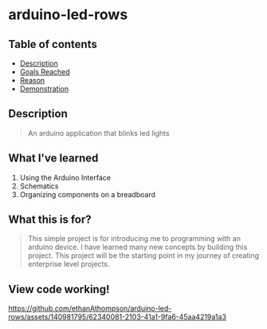 # arduino-led-rows

## Table of contents
* [Description](#description)
* [Goals Reached](#what-ive-learned)
* [Reason](#what-this-is-for)
* [Demonstration](#view-code-working)


## Description
> An arduino application that blinks led lights


## What I've learned
1. Using the Arduino Interface
2. Schematics
3. Organizing components on a breadboard


## What this is for?
> This simple project is for introducing me to programming with an arduino device.
> I have learned many new concepts by building this project.
> This project will be the starting point in my journey of creating enterprise level projects.


## View code working!
https://github.com/ethanAthompson/arduino-led-rows/assets/140981795/62340081-2103-41a1-9fa6-45aa4219a1a3

